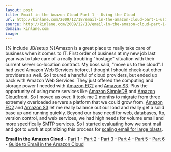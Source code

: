 ```yaml
---
layout: post
title: Email in the Amazon Cloud Part 1 - Using the Cloud
url: http://kinlane.com/2009/12/18/email-in-the-amazon-cloud-part-1-using-the-cloud/
source: http://kinlane.com/2009/12/18/email-in-the-amazon-cloud-part-1-using-the-cloud/
domain: kinlane.com
image: 
---
```

{% include JB/setup %}Amazon is a great place to really take care of business when it comes to IT. First order of business at my new job last year was to take care of a really troubling "hostage" situation with their current server co-location contract. My boss said, "move us to the cloud". I had used Amazon Web Services before, I thought I should check out other providers as well. So I toured a handful of cloud providers, but ended up back with Amazon Web Services. They just offered the computing and storage power I needed with <a href="http://aws.amazon.com/ec2/">Amazon EC2</a> and <a href="http://aws.amazon.com/s3/">Amazon S3</a>. Plus the opportunity of using more services like <a href="http://aws.amazon.com/simpledb/">Amazon SimpleDB</a> and <a href="http://aws.amazon.com/cloudfront/">Amazon Cloudfront</a>. So I moved us over. It took me 2 months to migrate from three extremely overloaded servers a platform that we could grow from. <a href="http://aws.amazon.com/cloudfront/">Amazon EC2</a> and <a href="http://aws.amazon.com/s3/">Amazon S3</a> let me really balance out our load and really get a solid base up and running quickly. Beyond our base need for web, databases, ftp, version control, and web services, we had high needs for volume email and more specifically SMTP services. So I started evaluating how we sent mail and got to work at optimizing this process for <a href="http://www.kinlane.com/?p=1098">scaling email for large blasts</a>.
<p class="c1">
     <strong>Email in the Amazon Cloud</strong> - <a href="http://www.kinlane.com/?p=1095">Part 1</a> - <a href="http://www.kinlane.com/?p=1098">Part 2</a> - <a href="http://www.kinlane.com/?p=1100">Part 3</a> - <a href="http://www.kinlane.com/?p=1102">Part 4</a> - <a href="http://www.kinlane.com/?p=1104">Part 5</a> - <a href="http://www.kinlane.com/?p=1106">Part 6</a> - <a href="http://www.kinlane.com/2010/07/email-infrastructure-in-the-amazon-cloud/">Guide to Email in the Amazon Cloud</a>
</p>